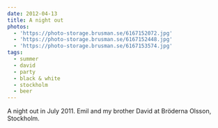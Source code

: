 ```yaml
---
date: 2012-04-13
title: A night out
photos:
  - 'https://photo-storage.brusman.se/6167152072.jpg'
  - 'https://photo-storage.brusman.se/6167152448.jpg'
  - 'https://photo-storage.brusman.se/6167153574.jpg'
tags:
  - summer
  - david
  - party
  - black & white
  - stockholm
  - beer
---
```


A night out in July 2011. Emil and my brother David at Bröderna Olsson, Stockholm.

